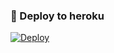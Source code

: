 ### 🚀 Deploy to heroku
[![Deploy](https://www.herokucdn.com/deploy/button.svg)](https://heroku.com/deploy?template=https://github.com/ZamannIsmiyev/ASOyashgame) 
